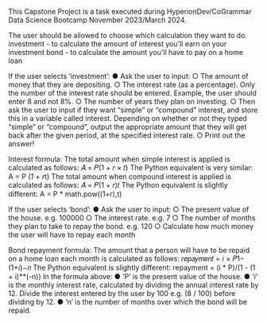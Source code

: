 This Capstone Project is a task executed during HyperionDev/CoGrammar Data Science Bootcamp November 2023/March 2024.

The user should be allowed to choose which calculation they want to do.
investment - to calculate the amount of interest you'll earn on your investment
bond - to calculate the amount you'll have to pay on a home loan

If the user selects ‘investment’:
● Ask the user to input:
○ The amount of money that they are depositing.
○ The interest rate (as a percentage). Only the number of the interest rate should be entered. Example, the user should enter 8 and not 8%.
○ The number of years they plan on investing.
○ Then ask the user to input if they want “simple” or “compound” interest, and store this in a variable called interest. Depending on whether or not they typed “simple” or “compound”, output the
appropriate amount that they will get back after the given period, at the specified interest rate.
○ Print out the answer!

Interest formula:
The total amount when simple interest is applied is calculated as follows: 𝐴 = 𝑃(1 + 𝑟 × 𝑡)
The Python equivalent is very similar: A = P *(1 + r*t)
The total amount when compound interest is applied is calculated as follows: 𝐴 = 𝑃(1 + 𝑟)𝑡
The Python equivalent is slightly different: A = P * math.pow((1+r),t)

If the user selects ‘bond’:
● Ask the user to input:
○ The present value of the house. e.g. 100000
○ The interest rate. e.g. 7
○ The number of months they plan to take to repay the bond. e.g. 120
○ Calculate how much money the user will have to repay each month

Bond repayment formula:
The amount that a person will have to be repaid on a home loan each month is calculated as follows: 𝑟𝑒𝑝𝑎𝑦𝑚𝑒𝑛𝑡 = 𝑖 × 𝑃1− (1+𝑖)−𝑛
The Python equivalent is slightly different: repayment = (i * P)/(1 - (1 + i)**(-n))
In the formula above:
● ‘P’ is the present value of the house.
● ‘i’ is the monthly interest rate, calculated by dividing the annual interest rate by 12. Divide the interest entered by the user by 100 e.g. (8 / 100) before dividing by 12.
● ‘n’ is the number of months over which the bond will be repaid.
